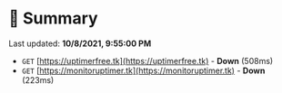 # 📖 Summary
Last updated: **10/8/2021, 9:55:00 PM**

- `GET` [https://uptimerfree.tk](https://uptimerfree.tk) - **Down** (508ms)
- `GET` [https://monitoruptimer.tk](https://monitoruptimer.tk) - **Down** (223ms)
